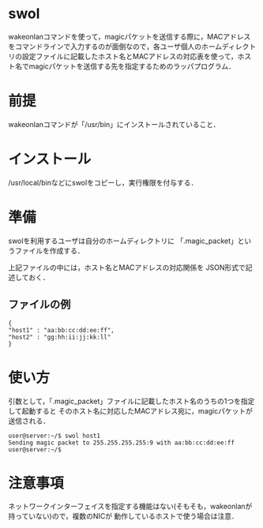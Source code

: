 # swol
wakeonlanコマンドを使って，magicパケットを送信する際に，MACアドレスをコマンドラインで入力するのが面倒なので，各ユーザ個人のホームディレクトリの設定ファイルに記載したホスト名とMACアドレスの対応表を使って，ホスト名でmagicパケットを送信する先を指定するためのラッパプログラム．

# 前提
wakeonlanコマンドが「/usr/bin」にインストールされていること．

# インストール
/usr/local/binなどにswolをコピーし，実行権限を付与する．

# 準備
swolを利用するユーザは自分のホームディレクトリに
「.magic_packet」というファイルを作成する．

上記ファイルの中には，ホスト名とMACアドレスの対応関係を
JSON形式で記述しておく．

## ファイルの例
```
{
"host1" : "aa:bb:cc:dd:ee:ff",
"host2" : "gg:hh:ii:jj:kk:ll"
}
```

# 使い方
引数として，「.magic_packet」ファイルに記載したホスト名のうちの1つを指定して起動すると
そのホスト名に対応したMACアドレス宛に，magicパケットが送信される．
```
user@server:~/$ swol host1
Sending magic packet to 255.255.255.255:9 with aa:bb:cc:dd:ee:ff
user@server:~/$
```

# 注意事項
ネットワークインターフェイスを指定する機能はない(そもそも，wakeonlanが持っていない)ので，複数のNICが
動作しているホストで使う場合は注意．

